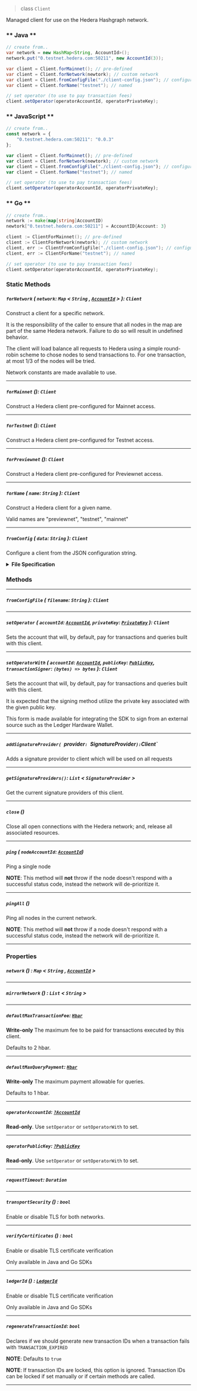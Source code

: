 > class `Client`

Managed client for use on the Hedera Hashgraph network.

<!-- tabs:start -->

### ** Java **

```java
// create from..
var network = new HashMap<String, AccountId>();
network.put("0.testnet.hedera.com:50211", new AccountId(3));

var client = Client.forMainnet(); // pre-defined
var client = Client.forNetwork(newtork); // custom network
var client = Client.fromConfigFile("./client-config.json"); // configuration file
var client = Client.forName("testnet"); // named

// set operator (to use to pay transaction fees)
client.setOperator(operatorAccountId, operatorPrivateKey);
```

### ** JavaScript **

```javascript
// create from..
const network = {
    "0.testnet.hedera.com:50211": "0.0.3"
};

var client = Client.forMainnet(); // pre-defined
var client = Client.forNetwork(newtork); // custom network
var client = Client.fromConfigFile("./client-config.json"); // configuration file
var client = Client.forName("testnet"); // named

// set operator (to use to pay transaction fees)
client.setOperator(operatorAccountId, operatorPrivateKey);
```

### ** Go **

```go
// create from..
network := make(map[string]AccountID)
newtork["0.testnet.hedera.com:50211"] = AccountID{Account: 3}

client := ClientForMainnet(); // pre-defined
client := ClientForNetwork(newtork); // custom network
client, err := ClientFromConfigFile("./client-config.json"); // configuration file
client, err := ClientForName("testnet"); // named

// set operator (to use to pay transaction fees)
client.setOperator(operatorAccountId, operatorPrivateKey);
```

<!-- tabs:end -->

### Static Methods

##### `forNetwork` ( `network`: `Map` < `String` , [`AccountId`](reference/cryptocurrency/AccountId.md) > ): `Client`

Construct a client for a specific network.

It is the responsibility of the caller to ensure that all nodes
in the map are part of the same Hedera network. Failure to do
so will result in undefined behavior.

The client will load balance all requests to Hedera using
a simple round-robin scheme to chose nodes to send transactions
to. For one transaction, at most 1/3 of the nodes will be tried.

Network constants are made available to use.

---

##### `forMainnet` (): `Client`

Construct a Hedera client pre-configured for Mainnet access.

---

##### `forTestnet` (): `Client`

Construct a Hedera client pre-configured for Testnet access.

---

##### `forPreviewnet` (): `Client`

Construct a Hedera client pre-configured for Previewnet access.

---

##### `forName` ( `name`: `String` ): `Client`

Construct a Hedera client for a given name.

Valid names are "previewnet", "testnet", "mainnet"

---

##### `fromConfig` ( `data`: `String` ): `Client`

Configure a client from the JSON configuration string.

<details>
<summary><b>File Specification</b></summary>

`network` can be `mainnet`, `testnet`, `previewnet`, or a dictionary of Account
ID to IP:PORT

```json
{
  "network": "mainnet",
}
```

or

```json
{
  "network": { "0.0.1": "0.testnet.hedera.com:50211" }
}
```

`operator` is an _optional_ object

```json
{
  "operator": {
    "accountId": "0.0.21",
    "privateKey": "302....",
  }
}
```

`mirrorNetwork` can be a network name (mainnet, previewnet, etc) or a list
of addresses. `mirrorNetwork` defaults to the name of `network` _if_ that is
a network name.

```json
{
  "mirrorNetwork": "mainnet",
}
```

or

```json
{
  "mirrorNetwork": [ "kabuto.sh:50211", "hedera.com:50211" ]
}
```

</details>

### Methods

---

##### `fromConfigFile` ( `filename`: `String` ): `Client`

---

##### `setOperator` ( `accountId`: [`AccountId`](reference/cryptocurrency/AccountId.md), `privateKey`: [`PrivateKey`](reference/cryptography/PrivateKey.md) ): `Client`

Sets the account that will, by default, pay for transactions and queries built
with this client.

---

##### `setOperatorWith` ( `accountId`: [`AccountId`](reference/cryptocurrency/AccountId.md), `publicKey`: [`PublicKey`](reference/cryptography/PublicKey.md), `transactionSigner`: `(bytes) => bytes` ): `Client`

Sets the account that will, by default, pay for transactions and queries built
with this client.

It is expected that the signing method utilize the private key associated
with the given public key.

This form is made available for integrating the SDK to sign
from an external source such as the Ledger Hardware Wallet.

---

##### `addSignatureProvider( `provider`: `SignatureProvider` ): `Client`

Adds a signature provider to client which will be used on all requests

---

##### `getSignatureProviders()`: `List` < `SignatureProvider` >

Get the current signature providers of this client.

---

##### `close` ()

Close all open connections with the Hedera network; and, release all
associated resources.

---

##### `ping` ( `nodeAccountId`: [`AccountId`](reference/cryptocurrency/AccountId.md))

Ping a single node

**NOTE**: This method will **not** throw if the node doesn't respond with a successful status code,
instead the network will de-prioritize it.

---

##### `pingAll` ()

Ping all nodes in the current network.

**NOTE**: This method will **not** throw if a node doesn't respond with a successful status code,
instead the network will de-prioritize it.

---

### Properties

##### `network` () : `Map` < `String` , [`AccountId`](reference/cryptocurrency/AccountId.md) >

---

##### `mirrorNetwork` () : `List` < `String` >

---

##### `defaultMaxTransactionFee`: [`Hbar`](reference/Hbar.md)

**Write-only** The maximum fee to be paid for transactions executed by this client.

Defaults to 2 hbar.

---

##### `defaultMaxQueryPayment`: [`Hbar`](reference/Hbar.md)

**Write-only** The maximum payment allowable for queries.

Defaults to 1 hbar.

---

##### `operatorAccountId`: [`?AccountId`](reference/cryptocurrency/AccountId.md)

**Read-only**. Use `setOperator` or `setOperatorWith` to set.

---

##### `operatorPublicKey`: [`?PublicKey`](reference/cryptography/PublicKey.md)

**Read-only**. Use `setOperator` or `setOperatorWith` to set.

---

##### `requestTimeout`: `Duration`

---

##### `transportSecurity` () : `bool`

Enable or disable TLS for both networks.

---

##### `verifyCertificates` () : `bool`

Enable or disable TLS certificate verification

Only available in Java and Go SDKs

---

##### `ledgerId` () : [`LedgerId`](reference/LedgerId.md)

Enable or disable TLS certificate verification

Only available in Java and Go SDKs

---

##### `regenerateTransactionId`: `bool`

Declares if we should generate new transaction IDs when a transaction fails with
`TRANSACTION_EXPIRED`

**NOTE**: Defaults to `true`

**NOTE**: If transaction IDs are locked, this option is ignored. Transaction IDs can be
locked if set manually or if certain methods are called.

---
